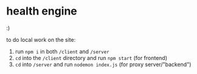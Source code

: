 # health engine

:)

to do local work on the site: 

1) run `npm i` in both `/client` and `/server`
2) `cd` into the `/client` directory and run `npm start` (for frontend)
3) `cd` into `/server` and run `nodemon index.js` (for proxy server/"backend")
